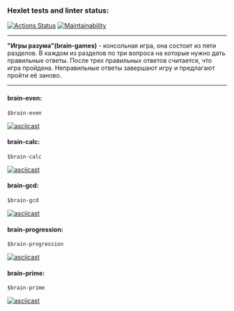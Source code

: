 ### Hexlet tests and linter status:
[![Actions Status](https://github.com/leovas1972/frontend-project-lvl1/workflows/hexlet-check/badge.svg)](https://github.com/leovas1972/frontend-project-lvl1/actions)
[![Maintainability](https://api.codeclimate.com/v1/badges/f9e06120b7fba8838f16/maintainability)](https://codeclimate.com/github/leovas1972/frontend-project-lvl1/maintainability)

***
__"Игры разума"(brain-games)__ - консольная игра, она состоит из пяти разделов. В каждом из разделов по три вопроса на которые нужно дать правильные ответы. После трех правильных ответов считается, что игра пройдена. Неправильные ответы завершают игру и предлагают пройти её заново.
***

#### brain-even:
```
$brain-even
```
[![asciicast](https://asciinema.org/a/5wemQtZlH5lZblyv0llUNYF8L.svg)](https://asciinema.org/a/5wemQtZlH5lZblyv0llUNYF8L)

#### brain-calc:
```
$brain-calc
```
[![asciicast](https://asciinema.org/a/2eDAZA6R04Bf9krqfcB16aeci.svg)](https://asciinema.org/a/2eDAZA6R04Bf9krqfcB16aeci)

#### brain-gcd:
```
$brain-gcd
```
[![asciicast](https://asciinema.org/a/T5BLr0VsJCtaqNQeuoV4NMTxB.svg)](https://asciinema.org/a/T5BLr0VsJCtaqNQeuoV4NMTxB)

#### brain-progression:
```
$brain-progression
```
[![asciicast](https://asciinema.org/a/xxxoNZU2GlTML6xoa3WI6lcb9.svg)](https://asciinema.org/a/xxxoNZU2GlTML6xoa3WI6lcb9)

#### brain-prime:
```
$brain-prime
```
[![asciicast](https://asciinema.org/a/sSAJBDjKTeiLVNwRKYODGFtEF.svg)](https://asciinema.org/a/sSAJBDjKTeiLVNwRKYODGFtEF)

